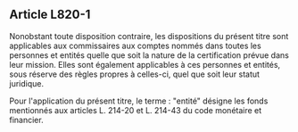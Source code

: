Article L820-1
----
Nonobstant toute disposition contraire, les dispositions du présent titre sont
applicables aux commissaires aux comptes nommés dans toutes les personnes et
entités quelle que soit la nature de la certification prévue dans leur mission.
Elles sont également applicables à ces personnes et entités, sous réserve des
règles propres à celles-ci, quel que soit leur statut juridique.

Pour l'application du présent titre, le terme : "entité" désigne les fonds
mentionnés aux articles L. 214-20 et L. 214-43 du code monétaire et financier.
